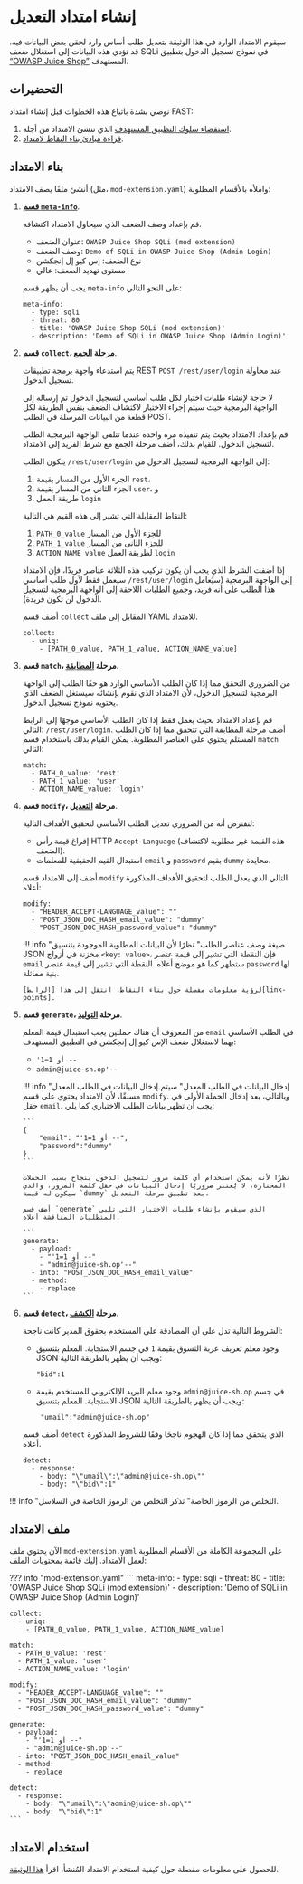 [link-app-examination]:     app-examination.md
[link-points]:              ../points/intro.md
[link-using-extension]:     ../using-extension.md
[link-meta-info]:           ../create-extension.md#structure-of-the-meta-info-section

[doc-collect-phase]:        ../phase-collect.md
[doc-match-phase]:          ../phase-match.md
[doc-modify-phase]:         ../phase-modify.md
[doc-generate-phase]:       ../phase-generate.md
[doc-detect-phase]:         ../detect/phase-detect.md

[link-juice-shop]:          https://www.owasp.org/index.php/OWASP_Juice_Shop_Project


#   إنشاء امتداد التعديل

سيقوم الامتداد الوارد في هذا الوثيقة بتعديل طلب أساس وارد لحقن بعض البيانات فيه. قد تؤدي هذه البيانات إلى استغلال ضعف SQLi في نموذج تسجيل الدخول بتطبيق [“OWASP Juice Shop”][link-juice-shop] المستهدف.
  
##  التحضيرات

نوصي بشدة باتباع هذه الخطوات قبل إنشاء امتداد FAST:
1.  [استقصاء سلوك التطبيق المستهدف][link-app-examination] الذي تنشئ الامتداد من أجله.
2.  [قراءة مبادئ بناء النقاط لامتداد][link-points].


##  بناء الامتداد

أنشئ ملفًا يصف الامتداد (مثل، `mod-extension.yaml`) واملأه بالأقسام المطلوبة:

1.  [**قسم `meta-info`**][link-meta-info].

    قم بإعداد وصف الضعف الذي سيحاول الامتداد اكتشافه.
    
    * عنوان الضعف: `OWASP Juice Shop SQLi (mod extension)`
    * وصف الضعف: `Demo of SQLi in OWASP Juice Shop (Admin Login)`
    * نوع الضعف: إس كيو إل إنجكشن
    * مستوى تهديد الضعف: عالي
    
    يجب أن يظهر قسم `meta-info` على النحو التالي:
    
    ```
    meta-info:
      - type: sqli
      - threat: 80
      - title: 'OWASP Juice Shop SQLi (mod extension)'
      - description: 'Demo of SQLi in OWASP Juice Shop (Admin Login)'
    ```
    
2.  **قسم `collect`، مرحلة [الجمع][doc-collect-phase]**.
    
    يتم استدعاء واجهة برمجة تطبيقات REST  `POST /rest/user/login` عند محاولة تسجيل الدخول.
    
    لا حاجة لإنشاء طلبات اختبار لكل طلب أساسي لتسجيل الدخول تم إرساله إلى الواجهة البرمجية حيث سيتم إجراء الاختبار لاكتشاف الضعف بنفس الطريقة لكل قطعة من البيانات المرسلة في الطلب POST.
    
    قم بإعداد الامتداد بحيث يتم تنفيذه مرة واحدة عندما تتلقى الواجهة البرمجية الطلب لتسجيل الدخول. للقيام بذلك، أضف مرحلة الجمع مع شرط الفريد إلى الامتداد.

    يتكون الطلب `/rest/user/login` إلى الواجهة البرمجية لتسجيل الدخول من:

    1.  الجزء الأول من المسار بقيمة `rest`،
    2.  الجزء الثاني من المسار بقيمة `user`، و
    3.  طريقة العمل `login`
    
    النقاط المقابلة التي تشير إلى هذه القيم هي التالية:

    1.  `PATH_0_value` للجزء الأول من المسار
    2.  `PATH_1_value` للجزء الثاني من المسار
    3.  `ACTION_NAME_value` لطريقة العمل `login`
    
    إذا أضفت الشرط الذي يجب أن يكون تركيب هذه الثلاثة عناصر فريدًا، فإن الامتداد سيعمل فقط لأول طلب أساسي `/rest/user/login` إلى الواجهة البرمجية (سيُعامل هذا الطلب على أنه فريد، وجميع الطلبات اللاحقة إلى الواجهة البرمجية لتسجيل الدخول لن تكون فريدة).
    
    أضف قسم `collect` المقابل إلى ملف YAML للامتداد.
    
    ```
    collect:
      - uniq:
        - [PATH_0_value, PATH_1_value, ACTION_NAME_value]
    ```

3.  **قسم `match`، مرحلة [المطابقة][doc-match-phase]**.
    
    من الضروري التحقق مما إذا كان الطلب الأساسي الوارد هو حقًا الطلب إلى الواجهة البرمجية لتسجيل الدخول، لأن الامتداد الذي نقوم بإنشائه سيستغل الضعف الذي يحتويه نموذج تسجيل الدخول.
    
    قم بإعداد الامتداد بحيث يعمل فقط إذا كان الطلب الأساسي موجهًا إلى الرابط التالي: `/rest/user/login`. أضف مرحلة المطابقة التي تتحقق مما إذا كان الطلب المستلم يحتوي على العناصر المطلوبة. يمكن القيام بذلك باستخدام قسم `match` التالي:

    ```
    match:
      - PATH_0_value: 'rest'
      - PATH_1_value: 'user'
      - ACTION_NAME_value: 'login'
    ```

4.  **قسم `modify`، مرحلة [التعديل][doc-modify-phase]**.
    
    لنفترض أنه من الضروري تعديل الطلب الأساسي لتحقيق الأهداف التالية:
    * إفراغ قيمة رأس HTTP `Accept-Language` (هذه القيمة غير مطلوبة لاكتشاف الضعف).
    * استبدال القيم الحقيقية للمعلمات `email` و `password` بقيم `dummy` محايدة.
    
    أضف إلى الامتداد قسم `modify` التالي الذي يعدل الطلب لتحقيق الأهداف المذكورة أعلاه:
    
    ```
    modify:
      - "HEADER_ACCEPT-LANGUAGE_value": ""
      - "POST_JSON_DOC_HASH_email_value": "dummy"
      - "POST_JSON_DOC_HASH_password_value": "dummy"
    ```
    
    !!! info "صيغة وصف عناصر الطلب"
        نظرًا لأن البيانات المطلوبة الموجودة بتنسيق JSON مخزنة في أزواج `<key: value>`، فإن النقطة التي تشير إلى قيمة عنصر `email` ستظهر كما هو موضح أعلاه. النقطة التي تشير إلى قيمة عنصر `password` لها بنية مماثلة.
        
        لرؤية معلومات مفصلة حول بناء النقاط، انتقل إلى هذا [الرابط][link-points].
 
5.  **قسم `generate`، مرحلة [التوليد][doc-generate-phase]**.

    من المعروف أن هناك حملتين يجب استبدال قيمة المعلم `email` في الطلب الأساسي بهما لاستغلال ضعف الإس كيو إل إنجكشن في التطبيق المستهدف:
    * `'أو 1=1 --`
    * `admin@juice-sh.op'--`
        
    !!! info "إدخال البيانات في الطلب المعدل"
        سيتم إدخال البيانات في الطلب المعدل مسبقًا، لأن الامتداد يحتوي على قسم `modify`. وبالتالي، بعد إدخال الحملة الأولى في حقل `email`، يجب أن تظهر بيانات الطلب الاختباري كما يلي:
    
        ```
        {
            "email": "'أو 1=1 --",
            "password":"dummy"
        }
        ```
    
        نظرًا لأنه يمكن استخدام أي كلمة مرور لتسجيل الدخول بنجاح بسبب الحملات المختارة، لا يُعتبر ضروريًا إدخال البيانات في حقل كلمة المرور، والذي سيكون له قيمة `dummy` بعد تطبيق مرحلة التعديل.
    
        أضف قسم `generate` الذي سيقوم بإنشاء طلبات الاختبار التي تلبي المتطلبات المناقشة أعلاه.
    
        ```
        generate:
          - payload:
            - "'أو 1=1 --"
            - "admin@juice-sh.op'--"
          - into: "POST_JSON_DOC_HASH_email_value"
          - method:
            - replace
        ```

6.  **قسم `detect`، مرحلة [الكشف][doc-detect-phase]**.
    
    الشروط التالية تدل على أن المصادقة على المستخدم بحقوق المدير كانت ناجحة:
    * وجود معلم تعريف عربة التسوق بقيمة `1` في جسم الاستجابة. المعلم بتنسيق JSON ويجب أن يظهر بالطريقة التالية:
    
        ```
        "bid":1
        ```
    
    * وجود معلم البريد الإلكتروني للمستخدم بقيمة `admin@juice-sh.op` في جسم الاستجابة. المعلم بتنسيق JSON ويجب أن يظهر بالطريقة التالية:
    
        ```
         "umail":"admin@juice-sh.op"
        ```
    
    أضف قسم `detect` الذي يتحقق مما إذا كان الهجوم ناجحًا وفقًا للشروط المذكورة أعلاه.
    
    ```
    detect:
      - response:
        - body: "\"umail\":\"admin@juice-sh.op\""
        - body: "\"bid\":1"
    ```
    
!!! info "التخلص من الرموز الخاصة"
    تذكر التخلص من الرموز الخاصة في السلاسل.

##  ملف الامتداد

الآن يحتوي ملف `mod-extension.yaml` على المجموعة الكاملة من الأقسام المطلوبة لعمل الامتداد. إليك قائمة بمحتويات الملف:

??? info "mod-extension.yaml"
    ```
    meta-info:
      - type: sqli
      - threat: 80
      - title: 'OWASP Juice Shop SQLi (mod extension)'
      - description: 'Demo of SQLi in OWASP Juice Shop (Admin Login)'

    collect:
      - uniq:
        - [PATH_0_value, PATH_1_value, ACTION_NAME_value]

    match:
      - PATH_0_value: 'rest'
      - PATH_1_value: 'user'
      - ACTION_NAME_value: 'login'

    modify:
      - "HEADER_ACCEPT-LANGUAGE_value": ""
      - "POST_JSON_DOC_HASH_email_value": "dummy"
      - "POST_JSON_DOC_HASH_password_value": "dummy"

    generate:
      - payload:
        - "'أو 1=1 --"
        - "admin@juice-sh.op'--"
      - into: "POST_JSON_DOC_HASH_email_value"
      - method:
        - replace

    detect:
      - response:
        - body: "\"umail\":\"admin@juice-sh.op\""
        - body: "\"bid\":1"
    ```

##  استخدام الامتداد

للحصول على معلومات مفصلة حول كيفية استخدام الامتداد المُنشأ، اقرأ [هذا الوثيقة][link-using-extension].